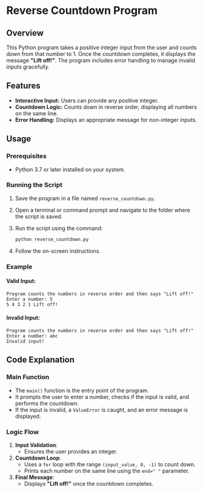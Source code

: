 
# Reverse Countdown Program

## Overview
This Python program takes a positive integer input from the user and counts down from that number to 1. Once the countdown completes, it displays the message **"Lift off!"**. The program includes error handling to manage invalid inputs gracefully.

## Features
- **Interactive Input:** Users can provide any positive integer.
- **Countdown Logic:** Counts down in reverse order, displaying all numbers on the same line.
- **Error Handling:** Displays an appropriate message for non-integer inputs.

## Usage

### Prerequisites
- Python 3.7 or later installed on your system.

### Running the Script
1. Save the program in a file named `reverse_countdown.py`.
2. Open a terminal or command prompt and navigate to the folder where the script is saved.
3. Run the script using the command:

   ```bash
   python reverse_countdown.py
   ```

4. Follow the on-screen instructions.

### Example
#### Valid Input:
```plaintext
Program counts the numbers in reverse order and then says "Lift off!"
Enter a number: 5
5 4 3 2 1 Lift off!
```

#### Invalid Input:
```plaintext
Program counts the numbers in reverse order and then says "Lift off!"
Enter a number: abc
Invalid input!
```

## Code Explanation

### Main Function
- The `main()` function is the entry point of the program.
- It prompts the user to enter a number, checks if the input is valid, and performs the countdown.
- If the input is invalid, a `ValueError` is caught, and an error message is displayed.

### Logic Flow
1. **Input Validation**:
   - Ensures the user provides an integer.
2. **Countdown Loop**:
   - Uses a `for` loop with the range `(input_value, 0, -1)` to count down.
   - Prints each number on the same line using the `end=" "` parameter.
3. **Final Message**:
   - Displays **"Lift off!"** once the countdown completes.
